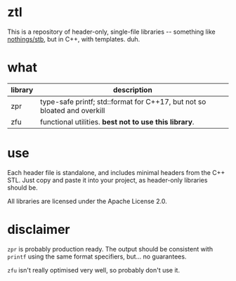 # ztl

This is a repository of header-only, single-file libraries -- something like [nothings/stb](https://github.com/nothings/stb),
but in C++, with templates. duh.


# what

library | description
--------|------------
zpr     | type-safe printf; std::format for C++17, but not so bloated and overkill
zfu     | functional utilities. **best not to use this library**.


# use

Each header file is standalone, and includes minimal headers from the C++ STL. Just copy and paste it into
your project, as header-only libraries should be.

All libraries are licensed under the Apache License 2.0.


# disclaimer

`zpr` is probably production ready. The output should be consistent with `printf` using the same format
specifiers, but... no guarantees.

`zfu` isn't really optimised very well, so probably don't use it.
